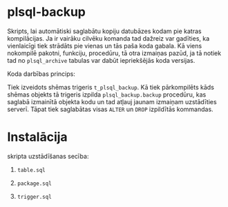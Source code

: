 plsql-backup
=============

Skripts, lai automātiski saglabātu kopiju datubāzes kodam pie katras kompilācijas.
Ja ir vairāku cilvēku komanda tad dažreiz var gadīties,
ka vienlaicīgi tiek strādāts pie vienas un tās paša koda gabala. 
Kā viens nokompilē pakotni, funkciju, procedūru, tā otra izmaiņas pazūd, 
ja tā notiek tad no `plsql_archive` tabulas var dabūt iepriekšējās koda versijas.

Koda darbības princips:

Tiek izveidots shēmas trigeris `t_plsql_backup`.
Kā tiek pārkompilēts kāds shēmas objekts tā trigeris izpilda `plsql_backup.backup` procedūru,
kas saglabā izmainītā objekta kodu un tad atļauj jaunam izmaiņam uzstādīties serverī.
Tāpat tiek saglabātas visas `ALTER` un `DROP` izpildītās kommandas.

Instalācija
==============
skripta uzstādīšanas secība:

1) `table.sql`

2) `package.sql`

3) `trigger.sql`


